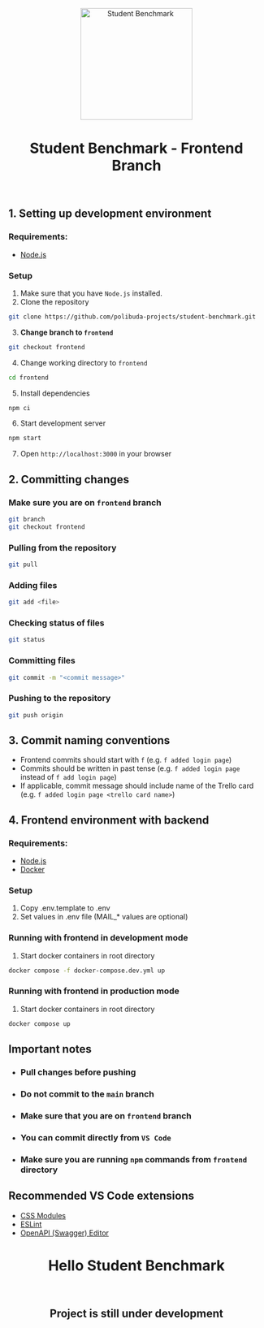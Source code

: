 <p align="center">
   <a href="https://github.com/polibuda-projects/student-benchmark">
     <img alt="Student Benchmark" src="https://github.com/polibuda-projects/student-benchmark/blob/5ac20aa6809c7d77e059a8fea130a61e60efe6d6/frontend/public/img/logo.svg" width="220"/>
   </a>
 </p>


 <h1 align="center">Student Benchmark - Frontend Branch</h1>
 <br/>

 ## 1. Setting up development environment

 ### Requirements:
 - [Node.js](https://nodejs.org/en/)

 ### Setup

 1. Make sure that you have `Node.js` installed.
 2. Clone the repository
 ```bash
 git clone https://github.com/polibuda-projects/student-benchmark.git
 ```
 3. **Change branch to `frontend`**
 ```bash
 git checkout frontend
 ```

 4. Change working directory to `frontend`
 ```bash
 cd frontend
 ```
 5. Install dependencies
 ```bash
 npm ci
 ```
 6. Start development server
 ```bash
 npm start
 ```
 7. Open `http://localhost:3000` in your browser

 ## 2. Committing changes

 ### Make sure you are on `frontend` branch
 ```bash
 git branch
 git checkout frontend
 ```

 ### Pulling from the repository
 ```bash
 git pull
 ```

 ### Adding files
 ```bash
 git add <file>
 ```

 ### Checking status of files
 ```bash
 git status
 ```

 ### Committing files
 ```bash
 git commit -m "<commit message>"
 ```

 ### Pushing to the repository
 ```bash
 git push origin
 ```

 ## 3. Commit naming conventions
 - Frontend commits should start with `f` (e.g. `f added login page`)
 - Commits should be written in past tense (e.g. `f added login page` instead of `f add login page`)
 - If applicable, commit message should include name of the Trello card (e.g. `f added login page <trello card name>`)

 ## 4. Frontend environment with backend
 
 ### Requirements:
  - [Node.js](https://nodejs.org/en/)
  - [Docker](https://www.docker.com/)
  
 ### Setup
 1. Copy .env.template to .env
 2. Set values in .env file (MAIL_* values are optional)
 
 ### Running with **frontend in development mode**
  1. Start docker containers in root directory
  ```bash
  docker compose -f docker-compose.dev.yml up
  ```
  ### Running with **frontend in production mode**
  1. Start docker containers in root directory
  ```bash
  docker compose up
  ```
  
 ## Important notes

 - ### Pull changes before pushing
 - ### Do not commit to the `main` branch
 - ### Make sure that you are on `frontend` branch
 - ### You can commit directly from `VS Code`
 - ### Make sure  you are running `npm` commands from `frontend` directory

 ## Recommended VS Code extensions
 - [CSS Modules](https://marketplace.visualstudio.com/items?itemName=clinyong.vscode-css-modules)
 - [ESLint](https://marketplace.visualstudio.com/items?itemName=dbaeumer.vscode-eslint)
 - [OpenAPI (Swagger) Editor](https://marketplace.visualstudio.com/items?itemName=42Crunch.vscode-openapi)
 
 <h1 align="center">Hello Student Benchmark</h1>
 <br/>

 <h2 align="center">Project is still under development</h2>